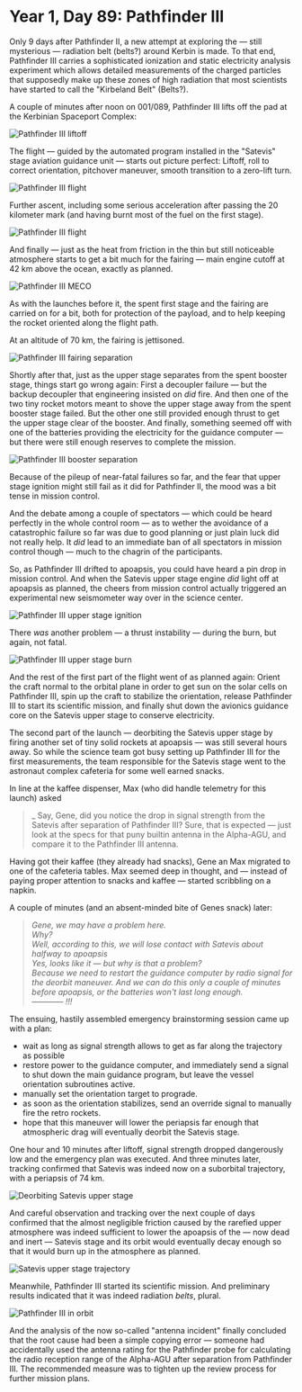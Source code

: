 # Year 1, Day 89: Pathfinder III

Only 9 days after Pathfinder II, a new attempt at exploring the — still mysterious — radiation belt (belts?) around Kerbin is made. To that end, Pathfinder III carries a sophisticated ionization and static electricity analysis experiment which allows detailed measurements of the charged particles that supposedly make up these zones of high radiation that most scientists have started to call the "Kirbeland Belt" (Belts?).

A couple of minutes after noon on 001/089, Pathfinder III lifts off the pad at the Kerbinian Spaceport Complex:

![Pathfinder III liftoff](./Pathfinder_III-001:089-09:10:05.jpg)

The flight — guided by the automated program installed in the "Satevis" stage aviation guidance unit — starts out picture perfect: Liftoff, roll to correct orientation, pitchover maneuver, smooth transition to a zero-lift turn.

![Pathfinder III flight](./Pathfinder_III-001:089-09:11:03.jpg)

Further ascent, including some serious acceleration after passing the 20 kilometer mark (and having burnt most of the fuel on the first stage).

![Pathfinder III flight](./Pathfinder_III-001:089-09:11:53.jpg)

And finally — just as the heat from friction in the thin but still noticeable atmosphere starts to get a bit much for the fairing — main engine cutoff at 42 km above the ocean, exactly as planned.

![Pathfinder III MECO](./Pathfinder_III-001:089-09:12:18.jpg)

As with the launches before it, the spent first stage and the fairing are carried on for a bit, both for protection of the payload, and to help keeping the rocket oriented along the flight path.

At an altitude of 70 km, the fairing is jettisoned.

![Pathfinder III fairing separation](./Pathfinder_III-001:089-09:13:10.jpg)

Shortly after that, just as the upper stage separates from the spent booster stage, things start go wrong again: First a decoupler failure — but the backup decoupler that engineering insisted on _did_ fire. And then one of the two tiny rocket motors meant to shove the upper stage away from the spent booster stage failed. But the other one still provided enough thrust to get the upper stage clear of the booster. And finally, something seemed off with one of the batteries providing the electricity for the guidance computer — but there were still enough reserves to complete the mission.

![Pathfinder III booster separation](./Pathfinder_III-001:089-09:13:11.jpg)

Because of the pileup of near-fatal failures so far, and the fear that upper stage ignition might still fail as it did for Pathfinder II, the mood was a bit tense in mission control.

And the debate among a couple of spectators — which could be heard perfectly in the whole control room — as to wether the avoidance of a catastrophic failure so far was due to good planning or just plain luck did not really help. It _did_ lead to an immediate ban of all spectators in mission control though — much to the chagrin of the participants.

So, as Pathfinder III drifted to apoapsis, you could have heard a pin drop in mission control. And when the Satevis upper stage engine _did_ light off at apoapsis as planned, the cheers from mission control actually triggered an experimental new seismometer way over in the science center.

![Pathfinder III upper stage ignition](./Pathfinder_III-001:089-09:15:26.jpg)

There _was_ another problem — a thrust instability — during the burn, but again, not fatal.

![Pathfinder III upper stage burn](./Pathfinder_III-001:089-09:15:49.jpg)

And the rest of the first part of the flight went of as planned again: Orient the craft normal to the orbital plane in order to get sun on the solar cells on Pathfinder III, spin up the craft to stabilize the orientation, release Pathfinder III to start its scientific mission, and finally shut down the avionics guidance core on the Satevis upper stage to conserve electricity.

The second part of the launch — deorbiting the Satevis upper stage by firing another set of tiny solid rockets at apoapsis — was still several hours away. So while the science team got busy setting up Pathfinder III for the first measurements, the team responsible for the Satevis stage went to the astronaut complex cafeteria for some well earned snacks.

In line at the kaffee dispenser, Max (who did handle telemetry for this launch) asked
> _ Say, Gene, did you notice the drop in signal strength from the Satevis after separation of Pathfinder III?
>  Sure, that is expected — just look at the specs for that puny builtin antenna in the Alpha-AGU, and compare it to the Pathfinder III antenna.

Having got their kaffee (they already had snacks), Gene an Max migrated to one of the cafeteria tables. Max seemed deep in thought, and — instead of paying proper attention to snacks and kaffee — started scribbling on a napkin.

A couple of minutes (and an absent-minded bite of Genes snack) later:

> _Gene, we may have a problem here._ \
> _Why?_ \
> _Well, according to this, we will lose contact with Satevis about halfway to apoapsis_ \
> _Yes, looks like it — but why is that a problem?_ \
> _Because we need to restart the guidance computer by radio signal for the deorbit maneuver. And we can do this only a couple of minutes before apoapsis, or the batteries won't last long enough._ \
> _———— !!!_

The ensuing, hastily assembled emergency brainstorming session came up with a plan:
* wait as long as signal strength allows to get as far along the trajectory as possible
* restore power to the guidance computer, and immediately send a signal to shut down the main guidance program, but leave the vessel orientation subroutines active.
* manually set the orientation target to prograde.
* as soon as the orientation stabilizes, send an override signal to manually fire the retro rockets.
* hope that this maneuver will lower the periapsis far enough that atmospheric drag will eventually deorbit the Satevis stage.

One hour and 10 minutes after liftoff, signal strength dropped dangerously low and the emergency plan was executed. And three minutes later, tracking confirmed that Satevis was indeed now on a suborbital trajectory, with a periapsis of 74 km.

![Deorbiting Satevis upper stage](./Sandstone-Satevis_upper_stage_(Satevis)-001:089-04:24:12.jpg)

And careful observation and tracking over the next couple of days confirmed that the almost negligible friction caused by the rarefied upper atmosphere was indeed sufficient to lower the apoapsis of the — now dead and inert — Satevis stage and its orbit would eventually decay enough so that it would burn up in the atmosphere as planned.

![Satevis upper stage trajectory](./Sandstone-Satevis_upper_stage_(Satevis)-001:092-03:05:21.png)

Meanwhile, Pathfinder III started its scientific mission. And preliminary results indicated that it was indeed radiation _belts_, plural.

![Pathfinder III in orbit](./Pathfinder_III-001:091-03:09:20.jpg)

And the analysis of the now so-called "antenna incident" finally concluded that the root cause had been a simple copying error — someone had accidentally used the antenna rating for the Pathfinder probe for calculating the radio reception range of the Alpha-AGU after separation from Pathfinder III. The recommended measure was to tighten up the review process for further mission plans.